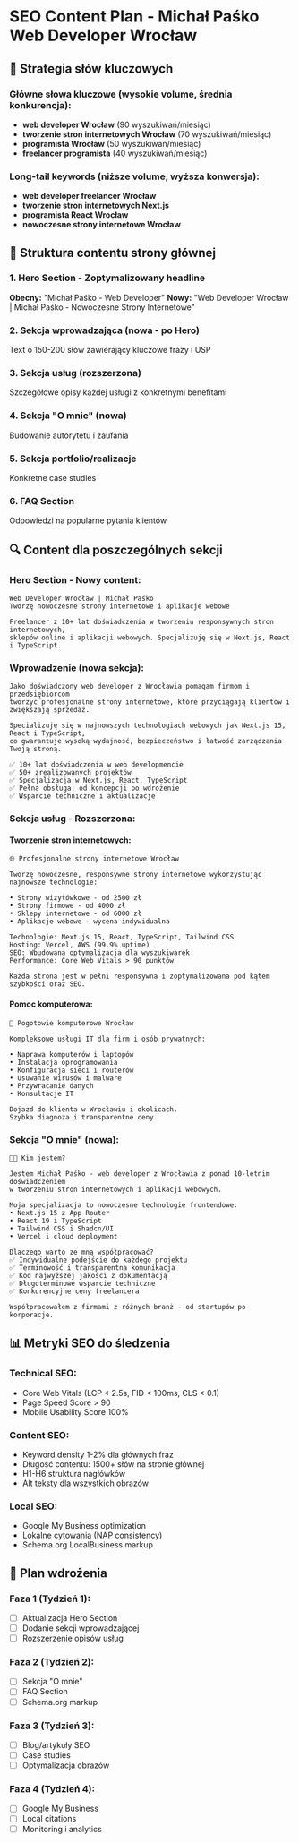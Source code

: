 # SEO Content Plan - Michał Paśko Web Developer Wrocław

## 🎯 Strategia słów kluczowych

### Główne słowa kluczowe (wysokie volume, średnia konkurencja):
- **web developer Wrocław** (90 wyszukiwań/miesiąc)
- **tworzenie stron internetowych Wrocław** (70 wyszukiwań/miesiąc)
- **programista Wrocław** (50 wyszukiwań/miesiąc)
- **freelancer programista** (40 wyszukiwań/miesiąc)

### Long-tail keywords (niższe volume, wyższa konwersja):
- **web developer freelancer Wrocław**
- **tworzenie stron internetowych Next.js**
- **programista React Wrocław**
- **nowoczesne strony internetowe Wrocław**

## 📝 Struktura contentu strony głównej

### 1. Hero Section - Zoptymalizowany headline
**Obecny:** "Michał Paśko - Web Developer"
**Nowy:** "Web Developer Wrocław | Michał Paśko - Nowoczesne Strony Internetowe"

### 2. Sekcja wprowadzająca (nowa - po Hero)
Text o 150-200 słów zawierający kluczowe frazy i USP

### 3. Sekcja usług (rozszerzona)
Szczegółowe opisy każdej usługi z konkretnymi benefitami

### 4. Sekcja "O mnie" (nowa)
Budowanie autorytetu i zaufania

### 5. Sekcja portfolio/realizacje
Konkretne case studies

### 6. FAQ Section
Odpowiedzi na popularne pytania klientów

## 🔍 Content dla poszczególnych sekcji

### Hero Section - Nowy content:
```
Web Developer Wrocław | Michał Paśko
Tworzę nowoczesne strony internetowe i aplikacje webowe

Freelancer z 10+ lat doświadczenia w tworzeniu responsywnych stron internetowych, 
sklepów online i aplikacji webowych. Specjalizuję się w Next.js, React i TypeScript.
```

### Wprowadzenie (nowa sekcja):
```
Jako doświadczony web developer z Wrocławia pomagam firmom i przedsiębiorcom 
tworzyć profesjonalne strony internetowe, które przyciągają klientów i zwiększają sprzedaż. 

Specializuję się w najnowszych technologiach webowych jak Next.js 15, React i TypeScript, 
co gwarantuje wysoką wydajność, bezpieczeństwo i łatwość zarządzania Twoją stroną.

✅ 10+ lat doświadczenia w web developmencie
✅ 50+ zrealizowanych projektów
✅ Specjalizacja w Next.js, React, TypeScript
✅ Pełna obsługa: od koncepcji po wdrożenie
✅ Wsparcie techniczne i aktualizacje
```

### Sekcja usług - Rozszerzona:

#### Tworzenie stron internetowych:
```
🌐 Profesjonalne strony internetowe Wrocław

Tworzę nowoczesne, responsywne strony internetowe wykorzystując najnowsze technologie:

• Strony wizytówkowe - od 2500 zł
• Strony firmowe - od 4000 zł  
• Sklepy internetowe - od 6000 zł
• Aplikacje webowe - wycena indywidualna

Technologie: Next.js 15, React, TypeScript, Tailwind CSS
Hosting: Vercel, AWS (99.9% uptime)
SEO: Wbudowana optymalizacja dla wyszukiwarek
Performance: Core Web Vitals > 90 punktów

Każda strona jest w pełni responsywna i zoptymalizowana pod kątem szybkości oraz SEO.
```

#### Pomoc komputerowa:
```
🔧 Pogotowie komputerowe Wrocław

Kompleksowe usługi IT dla firm i osób prywatnych:

• Naprawa komputerów i laptopów
• Instalacja oprogramowania
• Konfiguracja sieci i routerów
• Usuwanie wirusów i malware
• Przywracanie danych
• Konsultacje IT

Dojazd do klienta w Wrocławiu i okolicach.
Szybka diagnoza i transparentne ceny.
```

### Sekcja "O mnie" (nowa):
```
👨‍💻 Kim jestem?

Jestem Michał Paśko - web developer z Wrocławia z ponad 10-letnim doświadczeniem 
w tworzeniu stron internetowych i aplikacji webowych.

Moja specjalizacja to nowoczesne technologie frontendowe:
• Next.js 15 z App Router
• React 19 i TypeScript  
• Tailwind CSS i Shadcn/UI
• Vercel i cloud deployment

Dlaczego warto ze mną współpracować?
✅ Indywidualne podejście do każdego projektu
✅ Terminowość i transparentna komunikacja
✅ Kod najwyższej jakości z dokumentacją
✅ Długoterminowe wsparcie techniczne
✅ Konkurencyjne ceny freelancera

Współpracowałem z firmami z różnych branż - od startupów po korporacje.
```

## 📊 Metryki SEO do śledzenia

### Technical SEO:
- Core Web Vitals (LCP < 2.5s, FID < 100ms, CLS < 0.1)
- Page Speed Score > 90
- Mobile Usability Score 100%

### Content SEO:
- Keyword density 1-2% dla głównych fraz
- Długość contentu: 1500+ słów na stronie głównej
- H1-H6 struktura nagłówków
- Alt teksty dla wszystkich obrazów

### Local SEO:
- Google My Business optimization
- Lokalne cytowania (NAP consistency)
- Schema.org LocalBusiness markup

## 🚀 Plan wdrożenia

### Faza 1 (Tydzień 1):
- [ ] Aktualizacja Hero Section
- [ ] Dodanie sekcji wprowadzającej
- [ ] Rozszerzenie opisów usług

### Faza 2 (Tydzień 2):
- [ ] Sekcja "O mnie"
- [ ] FAQ Section
- [ ] Schema.org markup

### Faza 3 (Tydzień 3):
- [ ] Blog/artykuły SEO
- [ ] Case studies
- [ ] Optymalizacja obrazów

### Faza 4 (Tydzień 4):
- [ ] Google My Business
- [ ] Local citations
- [ ] Monitoring i analytics
